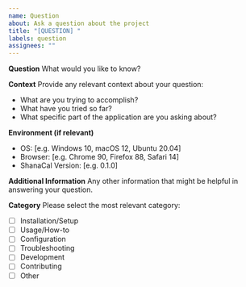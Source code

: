 ```yaml
---
name: Question
about: Ask a question about the project
title: "[QUESTION] "
labels: question
assignees: ""
---
```


**Question**
What would you like to know?

**Context**
Provide any relevant context about your question:

- What are you trying to accomplish?
- What have you tried so far?
- What specific part of the application are you asking about?

**Environment (if relevant)**

- OS: [e.g. Windows 10, macOS 12, Ubuntu 20.04]
- Browser: [e.g. Chrome 90, Firefox 88, Safari 14]
- ShanaCal Version: [e.g. 0.1.0]

**Additional Information**
Any other information that might be helpful in answering your question.

**Category**
Please select the most relevant category:

- [ ] Installation/Setup
- [ ] Usage/How-to
- [ ] Configuration
- [ ] Troubleshooting
- [ ] Development
- [ ] Contributing
- [ ] Other
